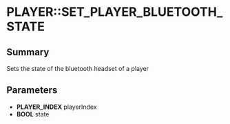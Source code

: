 # PLAYER::SET_PLAYER_BLUETOOTH_STATE

## Summary
Sets the state of the bluetooth headset of a player

## Parameters
* **PLAYER_INDEX** playerIndex
* **BOOL** state
